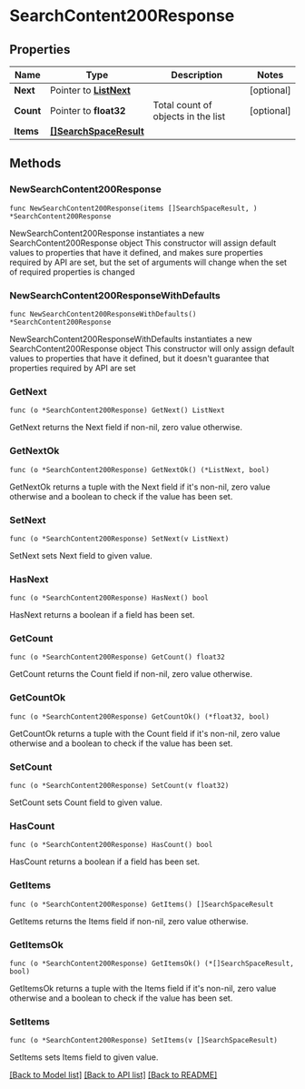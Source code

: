 # SearchContent200Response

## Properties

Name | Type | Description | Notes
------------ | ------------- | ------------- | -------------
**Next** | Pointer to [**ListNext**](ListNext.md) |  | [optional] 
**Count** | Pointer to **float32** | Total count of objects in the list | [optional] 
**Items** | [**[]SearchSpaceResult**](SearchSpaceResult.md) |  | 

## Methods

### NewSearchContent200Response

`func NewSearchContent200Response(items []SearchSpaceResult, ) *SearchContent200Response`

NewSearchContent200Response instantiates a new SearchContent200Response object
This constructor will assign default values to properties that have it defined,
and makes sure properties required by API are set, but the set of arguments
will change when the set of required properties is changed

### NewSearchContent200ResponseWithDefaults

`func NewSearchContent200ResponseWithDefaults() *SearchContent200Response`

NewSearchContent200ResponseWithDefaults instantiates a new SearchContent200Response object
This constructor will only assign default values to properties that have it defined,
but it doesn't guarantee that properties required by API are set

### GetNext

`func (o *SearchContent200Response) GetNext() ListNext`

GetNext returns the Next field if non-nil, zero value otherwise.

### GetNextOk

`func (o *SearchContent200Response) GetNextOk() (*ListNext, bool)`

GetNextOk returns a tuple with the Next field if it's non-nil, zero value otherwise
and a boolean to check if the value has been set.

### SetNext

`func (o *SearchContent200Response) SetNext(v ListNext)`

SetNext sets Next field to given value.

### HasNext

`func (o *SearchContent200Response) HasNext() bool`

HasNext returns a boolean if a field has been set.

### GetCount

`func (o *SearchContent200Response) GetCount() float32`

GetCount returns the Count field if non-nil, zero value otherwise.

### GetCountOk

`func (o *SearchContent200Response) GetCountOk() (*float32, bool)`

GetCountOk returns a tuple with the Count field if it's non-nil, zero value otherwise
and a boolean to check if the value has been set.

### SetCount

`func (o *SearchContent200Response) SetCount(v float32)`

SetCount sets Count field to given value.

### HasCount

`func (o *SearchContent200Response) HasCount() bool`

HasCount returns a boolean if a field has been set.

### GetItems

`func (o *SearchContent200Response) GetItems() []SearchSpaceResult`

GetItems returns the Items field if non-nil, zero value otherwise.

### GetItemsOk

`func (o *SearchContent200Response) GetItemsOk() (*[]SearchSpaceResult, bool)`

GetItemsOk returns a tuple with the Items field if it's non-nil, zero value otherwise
and a boolean to check if the value has been set.

### SetItems

`func (o *SearchContent200Response) SetItems(v []SearchSpaceResult)`

SetItems sets Items field to given value.



[[Back to Model list]](../README.md#documentation-for-models) [[Back to API list]](../README.md#documentation-for-api-endpoints) [[Back to README]](../README.md)


